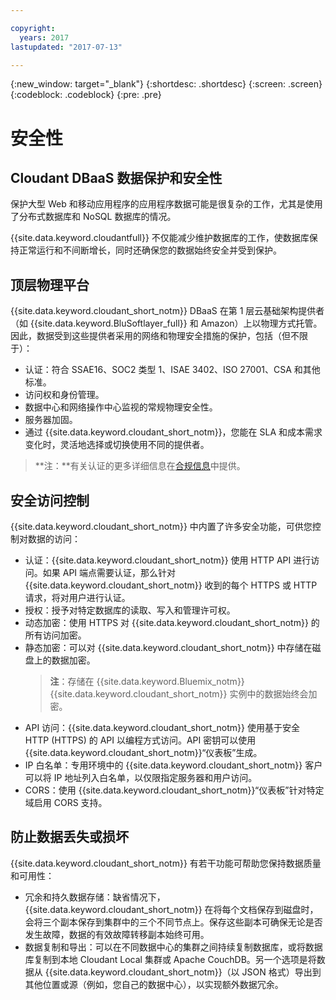 ```yaml
---

copyright:
  years: 2017
lastupdated: "2017-07-13"

---
```


{:new_window: target="_blank"}
{:shortdesc: .shortdesc}
{:screen: .screen}
{:codeblock: .codeblock}
{:pre: .pre}

<!-- Acrolinx: 2017-04-28 -->

# 安全性

## Cloudant DBaaS 数据保护和安全性

保护大型 Web 和移动应用程序的应用程序数据可能是很复杂的工作，尤其是使用了分布式数据库和 NoSQL 数据库的情况。

{{site.data.keyword.cloudantfull}} 不仅能减少维护数据库的工作，使数据库保持正常运行和不间断增长，同时还确保您的数据始终安全并受到保护。

## 顶层物理平台

{{site.data.keyword.cloudant_short_notm}} DBaaS 在第 1 层云基础架构提供者（如 {{site.data.keyword.BluSoftlayer_full}} 和 Amazon）上以物理方式托管。因此，数据受到这些提供者采用的网络和物理安全措施的保护，包括（但不限于）：

- 认证：符合 SSAE16、SOC2 类型 1、ISAE 3402、ISO 27001、CSA 和其他标准。
- 访问权和身份管理。
- 数据中心和网络操作中心监视的常规物理安全性。
- 服务器加固。
- 通过 {{site.data.keyword.cloudant_short_notm}}，您能在 SLA 和成本需求变化时，灵活地选择或切换使用不同的提供者。

> **注：**有关认证的更多详细信息在[合规信息](compliance.html)中提供。

## 安全访问控制

{{site.data.keyword.cloudant_short_notm}} 中内置了许多安全功能，可供您控制对数据的访问：

- 认证：{{site.data.keyword.cloudant_short_notm}} 使用 HTTP API 进行访问。如果 API 端点需要认证，那么针对 {{site.data.keyword.cloudant_short_notm}} 收到的每个 HTTPS 或 HTTP 请求，将对用户进行认证。
- 授权：授予对特定数据库的读取、写入和管理许可权。
- 动态加密：使用 HTTPS 对 {{site.data.keyword.cloudant_short_notm}} 的所有访问加密。
- 静态加密：可以对 {{site.data.keyword.cloudant_short_notm}} 中存储在磁盘上的数据加密。
  > **注**：存储在 {{site.data.keyword.Bluemix_notm}} {{site.data.keyword.cloudant_short_notm}} 实例中的数据始终会加密。
- API 访问：{{site.data.keyword.cloudant_short_notm}} 使用基于安全 HTTP (HTTPS) 的 API 以编程方式访问。API 密钥可以使用 {{site.data.keyword.cloudant_short_notm}}“仪表板”生成。
- IP 白名单：专用环境中的 {{site.data.keyword.cloudant_short_notm}} 客户可以将 IP 地址列入白名单，以仅限指定服务器和用户访问。
- CORS：使用 {{site.data.keyword.cloudant_short_notm}}“仪表板”针对特定域启用 CORS 支持。

## 防止数据丢失或损坏

{{site.data.keyword.cloudant_short_notm}} 有若干功能可帮助您保持数据质量和可用性：

- 冗余和持久数据存储：缺省情况下，{{site.data.keyword.cloudant_short_notm}} 在将每个文档保存到磁盘时，会将三个副本保存到集群中的三个不同节点上。保存这些副本可确保无论是否发生故障，数据的有效故障转移副本始终可用。
- 数据复制和导出：可以在不同数据中心的集群之间持续复制数据库，或将数据库复制到本地 Cloudant Local 集群或 Apache CouchDB。另一个选项是将数据从 {{site.data.keyword.cloudant_short_notm}}（以 JSON 格式）导出到其他位置或源（例如，您自己的数据中心），以实现额外数据冗余。
